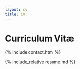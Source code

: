 ```yaml
---
layout: cv
title: CV
---
```


# Curriculum Vitæ

{% include contact.html %}

{% include_relative resume.md %}

